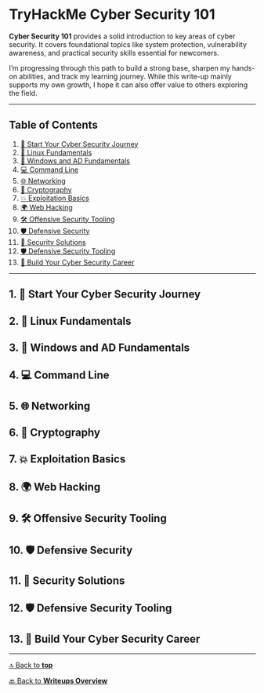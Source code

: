 # TryHackMe Cyber Security 101

**Cyber Security 101** provides a solid introduction to key areas of cyber security. It covers foundational topics like system protection, vulnerability awareness, and practical security skills essential for newcomers.

I’m progressing through this path to build a strong base, sharpen my hands-on abilities, and track my learning journey. While this write-up mainly supports my own growth, I hope it can also offer value to others exploring the field.

---

## Table of Contents

1. [🚀 Start Your Cyber Security Journey](#1-start-your-cyber-security-journey)
2. [🐧 Linux Fundamentals](#2-linux-fundamentals)
3. [🏢 Windows and AD Fundamentals](#3-windows-and-ad-fundamentals)
4. [💻 Command Line](#4-command-line)
5. [🌐 Networking](#5-networking)
6. [🔐 Cryptography](#6-cryptography)
7. [💥 Exploitation Basics](#7-exploitation-basics)
8. [🌍 Web Hacking](#8-web-hacking)
9. [🛠️ Offensive Security Tooling](#9-offensive-security-tooling)
10. [🛡️ Defensive Security](#10-defensive-security)
11. [🔧 Security Solutions](#11-security-solutions)
12. [🛡️ Defensive Security Tooling](#12-defensive-security-tooling)
13. [🎯 Build Your Cyber Security Career](#13-build-your-cyber-security-career)

---

## 1. 🚀 Start Your Cyber Security Journey

## 2. 🐧 Linux Fundamentals

## 3. 🏢 Windows and AD Fundamentals

## 4. 💻 Command Line

## 5. 🌐 Networking

## 6. 🔐 Cryptography

## 7. 💥 Exploitation Basics

## 8. 🌍 Web Hacking

## 9. 🛠️ Offensive Security Tooling

## 10. 🛡️ Defensive Security

## 11. 🔧 Security Solutions

## 12. 🛡️ Defensive Security Tooling

## 13. 🎯 Build Your Cyber Security Career

---

[🔝 Back to **top**](#tryhackme-cyber-security-101)

[🔙 Back to **Writeups Overview**](README.md)
